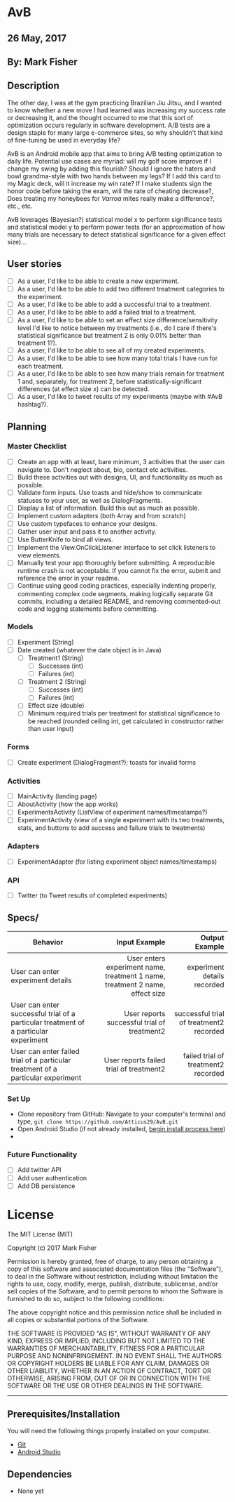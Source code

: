 # AvB

## 26 May, 2017

## By: Mark Fisher

## Description
The other day, I was at the gym practicing Brazilian Jiu Jitsu, and I wanted to know whether a new move I had learned was increasing my success rate or decreasing it, and the thought occurred to me that this sort of optimization occurs regularly in software development. A/B tests are a design staple for many large e-commerce sites, so why shouldn't that kind of fine-tuning be used in everyday life?

AvB is an Android mobile app that aims to bring A/B testing optimization to daily life. Potential use cases are myriad: will my golf score improve if I change my swing by adding this flourish? Should I ignore the haters and bowl grandma-style with two hands between my legs? If I add this card to my Magic deck, will it increase my win rate? If I make students sign the honor code before taking the exam, will the rate of cheating decrease?, Does treating my honeybees for _Varroa_ mites really make a difference?, etc., etc.

AvB leverages (Bayesian?) statistical model x to perform significance tests and statistical model y to perform power tests (for an approximation of how many trials are necessary to detect statistical significance for a given effect size)...

## User stories
- [ ] As a user, I'd like to be able to create a new experiment.
- [ ] As a user, I'd like to be able to add two different treatment categories to the experiment.
- [ ] As a user, I'd like to be able to add a successful trial to a treatment.
- [ ] As a user, I'd like to be able to add a failed trial to a treatment.
- [ ] As a user, I'd like to be able to set an effect size difference/sensitivity level I'd like to notice between my treatments (i.e., do I care if there's statistical significance but treatment 2 is only 0.01% better than treatment 1?).
- [ ] As a user, I'd like to be able to see all of my created experiments.
- [ ] As a user, I'd like to be able to see how many total trials I have run for each treatment.
- [ ] As a user, I'd like to be able to see how many trials remain for treatment 1 and, separately, for treatment 2, before statistically-significant differences (at effect size x) can be detected.
- [ ] As a user, I'd like to tweet results of my experiments (maybe with #AvB hashtag?).

## Planning

### Master Checklist
- [ ] Create an app with at least, bare minimum, 3 activities that the user can navigate to. Don't neglect about, bio, contact etc activities.
- [ ] Build these activities out with designs, UI, and functionality as much as possible.
- [ ] Validate form inputs. Use toasts and hide/show to communicate statuses to your user, as well as DialogFragments.
- [ ] Display a list of information. Build this out as much as possible.
- [ ] Implement custom adapters (both Array and from scratch)
- [ ] Use custom typefaces to enhance your designs.
- [ ] Gather user input and pass it to another activity.
- [ ] Use ButterKnife to bind all views.
- [ ] Implement the View.OnClickListener interface to set click listeners to view elements.
- [ ] Manually test your app thoroughly before submitting. A reproducible runtime crash is not acceptable. If you cannot fix the error, submit and reference the error in your readme.
- [ ] Continue using good coding practices, especially indenting properly, commenting complex code segments, making logically separate Git commits, including a detailed README, and removing commented-out code and logging statements before committing.

### Models
- [ ] Experiment (String)
- [ ] Date created (whatever the date object is in Java)
  - [ ] Treatment1 (String)
    - [ ] Successes (int)
    - [ ] Failures (int)
  - [ ] Treatment 2 (String)
    - [ ] Successes (int)
    - [ ] Failures (int)
  - [ ] Effect size (double)
  - [ ] Minimum required trials per treatment for statistical significance to be reached (rounded ceiling int, get calculated in constructor rather than user input)

### Forms
- [ ] Create experiment (DialogFragment?); toasts for invalid forms

### Activities
- [ ] MainActivity (landing page)
- [ ] AboutActivity (how the app works)
- [ ] ExperimentsActivity (ListView of experiment names/timestamps?)
- [ ] ExperimentActivity (view of a single experiment with its two treatments, stats, and buttons to add success and failure trials to treatments)

### Adapters
- [ ] ExperimentAdapter (for listing experiment object names/timestamps)

### API
- [ ] Twitter (to Tweet results of completed experiments)

## Specs/
| Behavior                   | Input Example     | Output Example    |
| -------------------------- | -----------------:| -----------------:|
|User can enter experiment details|User enters experiment name, treatment 1 name, treatment 2 name, effect size|experiment details recorded|
|User can enter successful trial of a particular treatment of a particular experiment|User reports successful trial of treatment2|successful trial of treatment2 recorded|
|User can enter failed trial of a particular treatment of a particular experiment|User reports failed trial of treatment2|failed trial of treatment2 recorded|


### Set Up

* Clone repository from GitHub: Navigate to your computer's terminal and type, `git clone https://github.com/Atticus29/AvB.git`
* Open Android Studio (if not already installed, [begin install process here](https://developer.android.com/studio/index.html))
*

### Future Functionality
- [ ] Add twitter API
- [ ] Add user authentication
- [ ] Add DB persistence

# License

The MIT License (MIT)

Copyright (c) 2017 Mark Fisher

Permission is hereby granted, free of charge, to any person obtaining a copy
of this software and associated documentation files (the "Software"), to deal
in the Software without restriction, including without limitation the rights
to use, copy, modify, merge, publish, distribute, sublicense, and/or sell
copies of the Software, and to permit persons to whom the Software is
furnished to do so, subject to the following conditions:

The above copyright notice and this permission notice shall be included in
all copies or substantial portions of the Software.

THE SOFTWARE IS PROVIDED "AS IS", WITHOUT WARRANTY OF ANY KIND, EXPRESS OR
IMPLIED, INCLUDING BUT NOT LIMITED TO THE WARRANTIES OF MERCHANTABILITY,
FITNESS FOR A PARTICULAR PURPOSE AND NONINFRINGEMENT.  IN NO EVENT SHALL THE
AUTHORS OR COPYRIGHT HOLDERS BE LIABLE FOR ANY CLAIM, DAMAGES OR OTHER
LIABILITY, WHETHER IN AN ACTION OF CONTRACT, TORT OR OTHERWISE, ARISING FROM,
OUT OF OR IN CONNECTION WITH THE SOFTWARE OR THE USE OR OTHER DEALINGS IN
THE SOFTWARE.

---

## Prerequisites/Installation

You will need the following things properly installed on your computer.

* [Git](https://git-scm.com/)
* [Android Studio](https://developer.android.com/studio/index.html)

## Dependencies
* None yet
